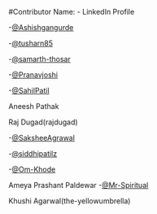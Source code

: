 #Contributor Name: - LinkedIn Profile


-[@Ashishgangurde](https://www.linkedin.com/in/ashish-gangurde/)  

-[@tusharn85](https://www.linkedin.com/in/tushar-nasery/)

-[@samarth-thosar](https://www.linkedin.com/in/samarth-thosar-076711234/) 

-[@Pranavjoshi](https://www.linkedin.com/in/pranav-joshi-168298231/)

-[@SahilPatil](www.linkedin.com/in/sahil-patil-3aa186217)

Aneesh Pathak

Raj Dugad(rajdugad)

-[@SaksheeAgrawal](https://www.linkedin.com/in/sakshee-agrawal-b600a4238/) 

-[@siddhipatilz](https://www.linkedin.com/in/siddhi-patil-19325b245/)

-[@Om-Khode](https://www.linkedin.com/in/om-khode/)

Ameya Prashant Paldewar -[@Mr-Spiritual](https://www.linkedin.com/in/ameya-paldewar/)

Khushi Agarwal(the-yellowumbrella)



